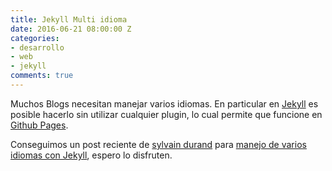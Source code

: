 ```yaml
---
title: Jekyll Multi idioma
date: 2016-06-21 08:00:00 Z
categories:
- desarrollo
- web
- jekyll
comments: true
---
```


Muchos Blogs necesitan manejar varios idiomas. En particular en [Jekyll](https://jekyllrb.com/)  es posible hacerlo sin utilizar cualquier plugin, lo cual permite que funcione en [Github Pages](https://pages.github.com/). 

Conseguimos un post reciente de [sylvain durand](https://www.sylvaindurand.org) para [manejo de varios idiomas con Jekyll](https://www.sylvaindurand.org/making-jekyll-multilingual/), espero lo disfruten.

